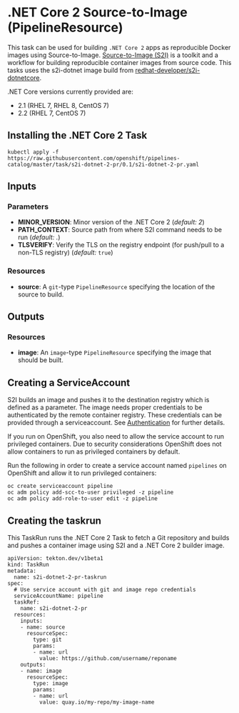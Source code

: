# .NET Core 2 Source-to-Image (PipelineResource)

This task can be used for building `.NET Core 2` apps as reproducible Docker
images using Source-to-Image. [Source-to-Image (S2I)](https://github.com/openshift/source-to-image)
is a toolkit and a workflow for building reproducible container images
from source code. This tasks uses the s2i-dotnet image build from [redhat-developer/s2i-dotnetcore](https://github.com/redhat-developer/s2i-dotnetcore).

.NET Core versions currently provided are:

- 2.1 (RHEL 7, RHEL 8, CentOS 7)
- 2.2 (RHEL 7, CentOS 7)

## Installing the .NET Core 2 Task

```
kubectl apply -f https://raw.githubusercontent.com/openshift/pipelines-catalog/master/task/s2i-dotnet-2-pr/0.1/s2i-dotnet-2-pr.yaml
```

## Inputs

### Parameters

* **MINOR_VERSION**: Minor version of the .NET Core 2
  (_default: 2_)
* **PATH_CONTEXT**: Source path from where S2I command needs to be run
  (_default: ._)
* **TLSVERIFY**: Verify the TLS on the registry endpoint (for push/pull to a
  non-TLS registry) (_default:_ `true`)


### Resources

* **source**: A `git`-type `PipelineResource` specifying the location of the
  source to build.

## Outputs

### Resources

* **image**: An `image`-type `PipelineResource` specifying the image that should
  be built.

## Creating a ServiceAccount

S2I builds an image and pushes it to the destination registry which is
defined as a parameter. The image needs proper credentials to be
authenticated by the remote container registry. These credentials can
be provided through a serviceaccount. See [Authentication](https://github.com/tektoncd/pipeline/blob/master/docs/auth.md#basic-authentication-docker)
for further details.

If you run on OpenShift, you also need to allow the service
account to run privileged containers. Due to security considerations
OpenShift does not allow containers to run as privileged containers
by default.

Run the following in order to create a service account named
`pipelines` on OpenShift and allow it to run privileged containers:

```
oc create serviceaccount pipeline
oc adm policy add-scc-to-user privileged -z pipeline
oc adm policy add-role-to-user edit -z pipeline
```

## Creating the taskrun

This TaskRun runs the .NET Core 2 Task to fetch a Git repository and builds and
pushes a container image using S2I and a .NET Core 2 builder image.

```
apiVersion: tekton.dev/v1beta1
kind: TaskRun
metadata:
  name: s2i-dotnet-2-pr-taskrun
spec:
  # Use service account with git and image repo credentials
  serviceAccountName: pipeline
  taskRef:
    name: s2i-dotnet-2-pr
  resources:
    inputs:
    - name: source
      resourceSpec:
        type: git
        params:
        - name: url
          value: https://github.com/username/reponame
    outputs:
    - name: image
      resourceSpec:
        type: image
        params:
        - name: url
          value: quay.io/my-repo/my-image-name
```
